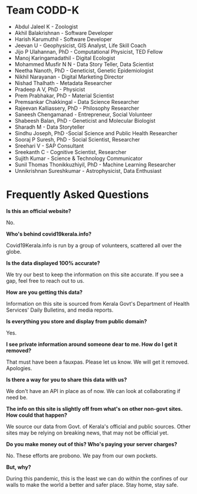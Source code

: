 # Team CODD-K

 * Abdul Jaleel K - Zoologist
 * Akhil Balakrishnan - Software Developer
 * Harish Karumuthil - Software Developer
 * Jeevan U - Geophysicist, GIS Analyst, Life Skill Coach 
 * Jijo P Ulahannan, PhD - Computational Physicist, TED Fellow
 * Manoj Karingamadathil  - Digital Ecologist
 * Mohammed Musfir N N  - Data Story Teller, Data Scientist
 * Neetha Nanoth, PhD - Geneticist, Genetic Epidemiologist
 * Nikhil Narayanan  - Digital Marketing Director
 * Nishad Thalhath - Metadata Researcher
 * Pradeep A V, PhD - Physicist
 * Prem Prabhakar, PhD  - Material Scientist
 * Premsankar Chakkingal - Data Science Researcher
 * Rajeevan Kalliassery, PhD - Philosophy Researcher
 * Saneesh Chengamanad - Entrepreneur, Social Volunteer
 * Shabeesh Balan, PhD - Geneticist and Molecular Biologist
 * Sharadh M  - Data Storyteller
 * Sindhu Joseph, PhD -Social Science and Public Health Researcher
 * Sooraj P Suresh, PhD - Social Scientist, Researcher
 * Sreehari V - SAP Consultant
 * Sreekanth C - Cognitive Scientist, Researcher
 * Sujith Kumar - Science & Technology Communicator
 * Sunil Thomas Thonikkuzhiyil, PhD - Machine Learning Researcher
 * Unnikrishnan Sureshkumar  - Astrophysicist, Data Enthusiast


# Frequently Asked Questions

**Is this an official website?**

No.

**Who's behind covid19kerala.info?**

Covid19Kerala.info is run by a group of volunteers, scattered all over the globe.

**Is the data displayed 100% accurate?**

We try our best to keep the information on this site accurate. If you see a gap, feel free to reach out to us. 

**How are you getting this data?**

Information on this site is sourced from Kerala Govt's Department of Health Services' Daily Bulletins, and media reports.

**Is everything you store and display from public domain?**

Yes.

**I see private information around someone dear to me. How do I get it removed?**

That must have been a fauxpas. Please let us know. We will get it removed. Apologies.

**Is there a way for you to share this data with us?**

We don't have an API in place as of now. We can look at collaborating if need be.

**The info on this site is slightly off from what's on other non-govt sites. How could that happen?**

We source our data from Govt. of Kerala's official and public sources. Other sites may be relying on breaking news, that may not be official yet.

**Do you make money out of this? Who's paying your server charges?**

No. These efforts are probono. We pay from our own pockets.

**But, why?**

During this pandemic, this is the least we can do within the confines of our walls to make the world a better and safer place. Stay home, stay safe.
